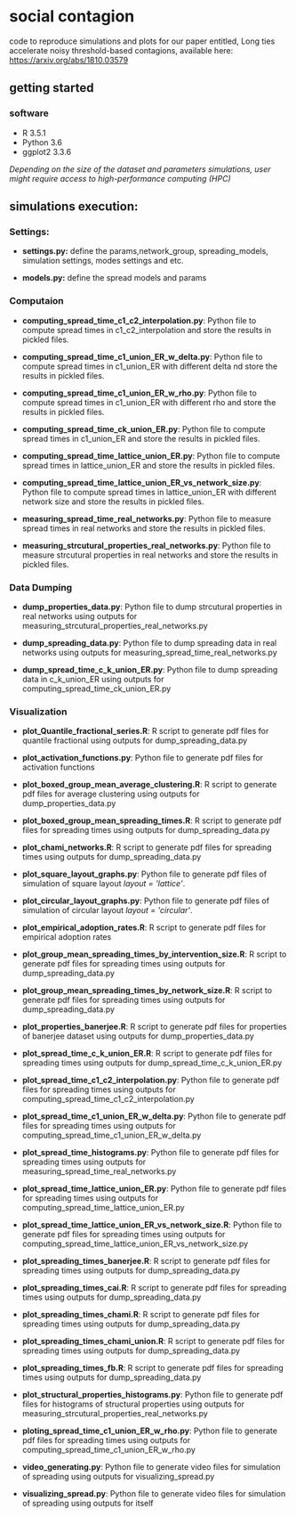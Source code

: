 # social contagion

code to reproduce simulations and plots for our paper entitled, Long ties accelerate noisy threshold-based contagions, available here: https://arxiv.org/abs/1810.03579

## getting started

### software

+ R 3.5.1
+ Python 3.6
+ ggplot2 3.3.6

*Depending on the size of the dataset and parameters simulations, user might require access to high-performance computing (HPC)*

## simulations execution:

### Settings:

+ **settings.py:** define the params,network_group, spreading_models, simulation settings, modes settings and etc.

+ **models.py:** define the spread models and params

### Computaion

+ **computing_spread_time_c1_c2_interpolation.py**: Python file to compute spread times in c1_c2_interpolation and store the results in pickled files.

+ **computing_spread_time_c1_union_ER_w_delta.py**: Python file to compute spread times in c1_union_ER with different delta nd store the results in pickled files.

+ **computing_spread_time_c1_union_ER_w_rho.py**: Python file to compute spread times in c1_union_ER with different rho and store the results in pickled files.

+ **computing_spread_time_ck_union_ER.py**: Python file to compute spread times in c1_union_ER and store the results in pickled files.

+ **computing_spread_time_lattice_union_ER.py**: Python file to compute spread times in lattice_union_ER and store the results in pickled files.

+ **computing_spread_time_lattice_union_ER_vs_network_size.py**: Python file to compute spread times in lattice_union_ER with different network size and store the results in pickled files.

+ **measuring_spread_time_real_networks.py**: Python file to measure spread times in real networks and store the results in pickled files.

+ **measuring_strcutural_properties_real_networks.py**: Python file to measure strcutural properties in real networks and store the results in pickled files.

### Data Dumping

+ **dump_properties_data.py**: Python file to dump strcutural properties in real networks using outputs for measuring_strcutural_properties_real_networks.py

+ **dump_spreading_data.py**: Python file to dump spreading data in real networks using outputs for measuring_spread_time_real_networks.py

+ **dump_spread_time_c_k_union_ER.py**: Python file to dump spreading data in c_k_union_ER using outputs for computing_spread_time_ck_union_ER.py

### Visualization

+ **plot_Quantile_fractional_series.R**: R script to generate pdf files for quantile fractional using outputs for dump_spreading_data.py

+ **plot_activation_functions.py**: Python file to generate pdf files for activation functions

+ **plot_boxed_group_mean_average_clustering.R**: R script to generate pdf files for average clustering using outputs for dump_properties_data.py

+ **plot_boxed_group_mean_spreading_times.R**: R script to generate pdf files for spreading times using outputs for dump_spreading_data.py

+ **plot_chami_networks.R**: R script to generate pdf files for spreading times using outputs for dump_spreading_data.py

+ **plot_square_layout_graphs.py**: Python file to generate pdf files of simulation of square layout *layout = 'lattice'*.

+ **plot_circular_layout_graphs.py**: Python file to generate pdf files of simulation of circular layout *layout = 'circular'*.

+ **plot_empirical_adoption_rates.R**: R script to generate pdf files for empirical adoption rates

+ **plot_group_mean_spreading_times_by_intervention_size.R**: R script to generate pdf files for spreading times using outputs for dump_spreading_data.py

+ **plot_group_mean_spreading_times_by_network_size.R**: R script to generate pdf files for spreading times using outputs for dump_spreading_data.py

+ **plot_properties_banerjee.R**: R script to generate pdf files for properties of banerjee dataset using outputs for dump_properties_data.py

+ **plot_spread_time_c_k_union_ER.R**: R script to generate pdf files for spreading times using outputs for dump_spread_time_c_k_union_ER.py

+ **plot_spread_time_c1_c2_interpolation.py**: Python file to generate pdf files for spreading times using outputs for computing_spread_time_c1_c2_interpolation.py

+ **plot_spread_time_c1_union_ER_w_delta.py**: Python file to generate pdf files for spreading times using outputs for computing_spread_time_c1_union_ER_w_delta.py

+ **plot_spread_time_histograms.py**: Python file to generate pdf files for spreading times using outputs for measuring_spread_time_real_networks.py

+ **plot_spread_time_lattice_union_ER.py**: Python file to generate pdf files for spreading times using outputs for computing_spread_time_lattice_union_ER.py

+ **plot_spread_time_lattice_union_ER_vs_network_size.R**: Python file to generate pdf files for spreading times using outputs for computing_spread_time_lattice_union_ER_vs_network_size.py

+ **plot_spreading_times_banerjee.R**: R script to generate pdf files for spreading times using outputs for dump_spreading_data.py

+ **plot_spreading_times_cai.R**: R script to generate pdf files for spreading times using outputs for dump_spreading_data.py

+ **plot_spreading_times_chami.R**: R script to generate pdf files for spreading times using outputs for dump_spreading_data.py

+ **plot_spreading_times_chami_union.R**: R script to generate pdf files for spreading times using outputs for dump_spreading_data.py

+ **plot_spreading_times_fb.R**: R script to generate pdf files for spreading times using outputs for dump_spreading_data.py

+ **plot_structural_properties_histograms.py**: Python file to generate pdf files for histograms of structural properties using outputs for measuring_strcutural_properties_real_networks.py

+ **ploting_spread_time_c1_union_ER_w_rho.py**: Python file to generate pdf files for spreading times using outputs for computing_spread_time_c1_union_ER_w_rho.py

+ **video_generating.py**: Python file to generate video files for simulation of spreading using outputs for visualizing_spread.py

+ **visualizing_spread.py**: Python file to generate video files for simulation of spreading using outputs for itself


